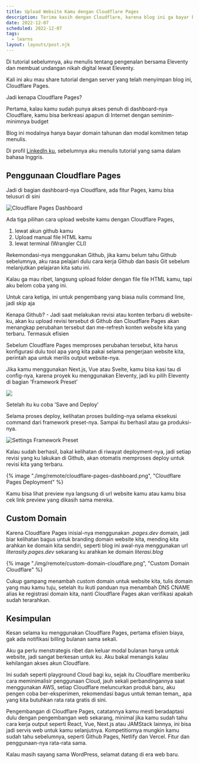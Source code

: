 ```yaml
---
title: Upload Website Kamu dengan Cloudflare Pages
description: Terima kasih dengan Cloudflare, karena blog ini ga bayar bulanan
date: 2022-12-07
scheduled: 2022-12-07
tags:
  - learns
layout: layouts/post.njk
---
```


Di tutorial sebelumnya, aku menulis tentang pengenalan bersama Eleventy dan membuat undangan nikah digital lewat Eleventy.

Kali ini aku mau share tutorial dengan server yang telah menyimpan blog ini, Cloudflare Pages.

Jadi kenapa Cloudflare Pages?

Pertama, kalau kamu sudah punya akses penuh di dashboard-nya Cloudflare, kamu bisa berkreasi apapun di Internet dengan seminim-minimnya budget

Blog ini modalnya hanya bayar domain tahunan dan modal komitmen tetap menulis.

Di profil [LinkedIn ku](https://www.linkedin.com/pulse/deploy-your-next-website-cloudflare-pages-firas-rafislam/?trackingId=BLf%2Fsi%2BCQOC0ddagOoBSJg%3D%3D), sebelumnya aku menulis tutorial yang sama dalam bahasa Inggris.

## Penggunaan Cloudflare Pages

Jadi di bagian dashboard-nya Cloudflare, ada fitur Pages, kamu bisa telusuri di sini

<img src="https://media-exp1.licdn.com/dms/image/D5612AQHmbFA-VHMCSA/article-inline_image-shrink_1000_1488/0/1668381075803?e=1675296000&v=beta&t=5W_5jOHAld8AF7AL16KExM8IPcnhlFOBU9BysLLy858" alt="Cloudflare Pages Dashboard" />


Ada tiga pilihan cara upload website kamu dengan Cloudflare Pages, 

1. lewat akun github kamu 
2. Upload manual file HTML kamu 
3. lewat terminal (Wrangler CLI)

Rekemondasi-nya menggunakan Github, jika kamu belum tahu Github sebelumnya, aku rasa pelajari dulu cara kerja Github dan basis Git sebelum melanjutkan pelajaran kita satu ini.

Kalau ga mau ribet, langsung upload folder dengan file file HTML kamu, tapi aku belom coba yang ini.

Untuk cara ketiga, ini untuk pengembang yang biasa nulis command line, jadi skip aja

Kenapa Github? - Jadi saat melakukan revisi atau konten terbaru di website-ku, akan ku upload revisi tersebut di Github dan Cloudflare Pages akan menangkap perubahan tersebut dan me-refresh konten website kita yang terbaru. Termasuk efisien

Sebelum Cloudflare Pages memproses perubahan tersebut, kita harus konfigurasi dulu tool apa yang kita pakai selama pengerjaan website kita, perintah apa untuk merilis output website-nya.

Jika kamu menggunakan Next.js, Vue atau Svelte, kamu bisa kasi tau di config-nya, karena proyek ku menggunakan Eleventy, jadi ku pilih Eleventy di bagian 'Framework Preset'

<img src="https://media-exp1.licdn.com/dms/image/D5612AQF5GWJSePmq_g/article-inline_image-shrink_1500_2232/0/1668381501294?e=1675900800&v=beta&t=jRobp5wHsn5iBu0cS7DVNPIWrJp_AZXBhGdgo5T3roo">

Setelah itu ku coba 'Save and Deploy'

Selama proses deploy, kelihatan proses building-nya selama eksekusi command dari framework preset-nya. Sampai itu berhasil atau ga produksi-nya.

<img src="https://media-exp1.licdn.com/dms/image/D5612AQFSeEn9bL8KEg/article-inline_image-shrink_1000_1488/0/1668382050195?e=1675900800&v=beta&t=dns_Qr6KQIuL_UutrBEeFwb0FREU6E7FWfWK2WSnmU4" alt="Settings Framework Preset" />

Kalau sudah berhasil, bakal kelihatan di riwayat deployment-nya, jadi setiap revisi yang ku lakukan di Github, akan otomatis memproses deploy untuk revisi kita yang terbaru.

{% image "./img/remote/cloudflare-pages-dashboard.png", "Cloudflare Pages Deployment" %}

Kamu bisa lihat preview nya langsung di url website kamu atau kamu bisa cek link preview yang dikasih sama mereka.

## Custom Domain

Karena Cloudflare Pages inisial-nya menggunakan *.pages.dev* domain, jadi biar kelihatan bagus untuk branding domain website kita, mending kita arahkan ke domain kita sendiri, seperti blog ini awal-nya menggunakan url *literasity.pages.dev* sekarang ku arahkan ke domain *literasi.blog*

{% image "./img/remote/custom-domain-cloudflare.png", "Custom Domain Cloudflare" %}

Cukup gampang menambah custom domain untuk website kita, tulis domain yang mau kamu tuju, setelah itu ikuti panduan nya menambah DNS CNAME alias ke registrasi domain kita, nanti Cloudflare Pages akan verifikasi apakah sudah terarahkan.

## Kesimpulan

Kesan selama ku menggunakan Cloudflare Pages, pertama efisien biaya, gak ada notifikasi billing bulanan sama sekali.

Aku ga perlu menstrategis ribet dan keluar modal bulanan hanya untuk website, jadi sangat berkesan untuk ku. Aku bakal menangis kalau kehilangan akses akun Cloudflare.

Ini sudah seperti playground Cloud bagi ku, sejak itu Cloudflare memberiku cara meminimalisir penggunaan Cloud, jauh sekali perbandingannya saat menggunakan AWS, setiap Cloudflare meluncurkan produk baru, aku pengen coba ber-eksperimen, rekomendasi bagus untuk teman teman,, apa yang kita butuhkan rata rata gratis di sini.

Pengembangan di Cloudflare Pages, catatannya kamu mesti beradaptasi dulu dengan pengembangan web sekarang, minimal jika kamu sudah tahu cara kerja output seperti React, Vue, Next.js atau JAMStack lainnya, ini bisa jadi servis web untuk kamu selanjutnya. Kompetitiornya mungkin kamu sudah tahu sebelumnya, seperti Github Pages, Netlify dan Vercel. Fitur dan penggunaan-nya rata-rata sama.

Kalau masih sayang sama WordPress, selamat datang di era web baru.